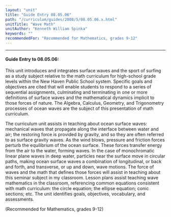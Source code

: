 ```yaml
---
layout: "unit"
title: "Guide Entry 08.05.06"
path: "/curriculum/guides/2008/5/08.05.06.x.html"
unitTitle: "Wave Math"
unitAuthor: "Kenneth William Spinka"
keywords: ""
recommendedFor: "Recommended for Mathematics, grades 9-12"
---
```

<body>
<hr/>
<h4>
Guide Entry to 08.05.06:
</h4>
<p>
This unit introduces and integrates surface waves and the sport of surfing as a study subject relative to the math curriculum for high-school grade levels within the New Haven Public School system. Specific goals and objectives are cited that will enable students to respond to a series of sequential assignments, culminating and terminating in one or more definitions of surface waves and the mathematical dynamics implicit to those forces of nature. The Algebra, Calculus, Geometry, and Trigonometry processes of ocean waves are the subject of this presentation of math curriculum.
</p>
<p>
The curriculum unit assists in teaching about ocean surface waves: mechanical waves that propagate along the interface between water and air; the restoring force is provided by gravity, and so they are often referred to as surface gravity waves. As the wind blows, pressure and friction forces perturb the equilibrium of the ocean surface. These forces transfer energy from the air to the water, forming waves. In the case of monochromatic linear plane waves in deep water, particles near the surface move in circular paths, making ocean surface waves a combination of longitudinal, or back and forth, and transverse, or up and down, wave motions. The force of waves and the math that defines those forces will assist in teaching about this seminar subject in my classroom. Lesson plans assist teaching wave mathematics in the classroom, referencing common equations consistent with math curriculum: the circle equation; the ellipse equation; conic sections; etc. The unit identifies goals, objectives, vocabulary, and assessments.
</p>
<p>
(Recommended for Mathematics, grades 9-12)
</p>
</body>
